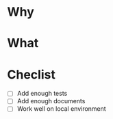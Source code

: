 # Why

# What

# Checlist
- [ ] Add enough tests
- [ ] Add enough documents
- [ ] Work well on local environment
